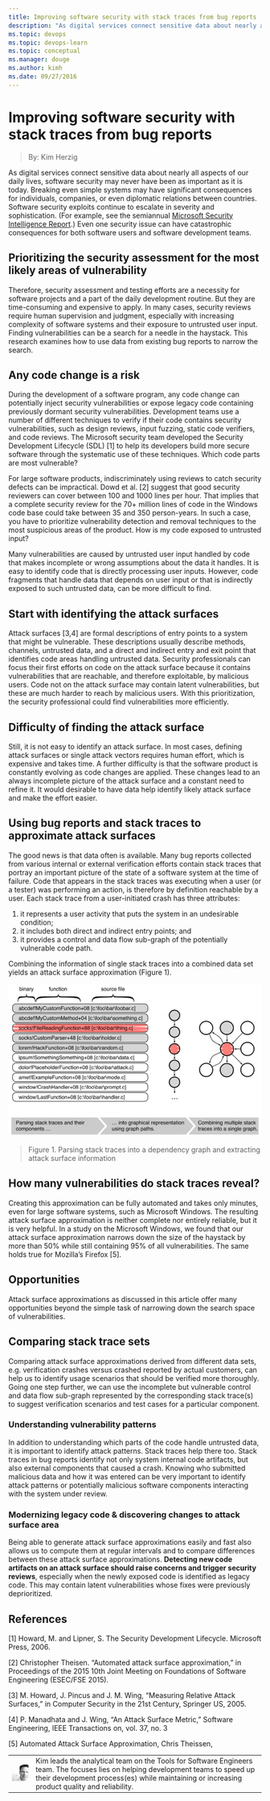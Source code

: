 ```yaml
---
title: Improving software security with stack traces from bug reports
description: "As digital services connect sensitive data about nearly all aspects of our daily lives, software security may never have been as important as it is today. Breaking even simple systems may have significant consequences for individuals, companies, or even diplomatic relations"
ms.topic: devops
ms.topic: devops-learn
ms.topic: conceptual
ms.manager: douge
ms.author: kimh
ms.date: 09/27/2016
---
```

# Improving software security with stack traces from bug reports
> By: Kim Herzig

As digital services connect sensitive data about nearly all aspects of
our daily lives, software security may never have been as important as
it is today. Breaking even simple systems may have significant
consequences for individuals, companies, or even diplomatic relations
between countries. Software security exploits continue to escalate in
severity and sophistication. (For example, see the semiannual [Microsoft Security Intelligence Report](https://www.microsoft.com/security/sir/default.aspx).) Even one
security issue can have catastrophic consequences for both software
users and software development teams.

## Prioritizing the security assessment for the most likely areas of vulnerability
Therefore, security assessment and testing efforts are a necessity for
software projects and a part of the daily development routine. But they
are time-consuming and expensive to apply. In many cases, security
reviews require human supervision and judgment, especially with
increasing complexity of software systems and their exposure to
untrusted user input. Finding vulnerabilities can be a search for a
needle in the haystack. This research examines how to use data from
existing bug reports to narrow the search.

## Any code change is a risk
During the development of a software program, any code change can
potentially inject security vulnerabilities or expose legacy code
containing previously dormant security vulnerabilities. Development
teams use a number of different techniques to verify if their code
contains security vulnerabilities, such as design reviews, input
fuzzing, static code verifiers, and code reviews. The Microsoft security
team developed the Security Development Lifecycle (SDL) \[1\] to help
its developers build more secure software through the systematic use of
these techniques. Which code parts are most vulnerable?

For large software products, indiscriminately using reviews to catch
security defects can be impractical. Dowd et al. \[2\] suggest that good
security reviewers can cover between 100 and 1000 lines per hour. That
implies that a complete security review for the 70+ million lines of
code in the Windows code base could take between 35 and 350
person-years. In such a case, you have to prioritize vulnerability
detection and removal techniques to the most suspicious areas of the
product. How is my code exposed to untrusted input?

Many vulnerabilities are caused by untrusted user input handled by code
that makes incomplete or wrong assumptions about the data it handles. It
is easy to identify code that is directly processing user inputs.
However, code fragments that handle data that depends on user input or
that is indirectly exposed to such untrusted data, can be more difficult
to find.

## Start with identifying the attack surfaces
Attack surfaces \[3,4\] are formal descriptions of entry points to a
system that might be vulnerable. These descriptions usually describe
methods, channels, untrusted data, and a direct and indirect entry and
exit point that identifies code areas handling untrusted data. Security
professionals can focus their first efforts on code on the attack
surface because it contains vulnerabilities that are reachable, and
therefore exploitable, by malicious users. Code not on the attack
surface may contain latent vulnerabilities, but these are much harder to
reach by malicious users. With this prioritization, the security
professional could find vulnerabilities more efficiently.

## Difficulty of finding the attack surface
Still, it is not easy to identify an attack surface. In most cases,
defining attack surfaces or single attack vectors requires human effort,
which is expensive and takes time. A further difficulty is that the
software product is constantly evolving as code changes are applied.
These changes lead to an always incomplete picture of the attack surface
and a constant need to refine it. It would desirable to have data help
identify likely attack surface and make the effort easier.

## Using bug reports and stack traces to approximate attack surfaces
The good news is that data often is available. Many bug reports
collected from various internal or external verification efforts contain
stack traces that portray an important picture of the state of a
software system at the time of failure. Code that appears in the stack
traces was executing when a user (or a tester) was performing an action,
is therefore by definition reachable by a user. Each stack trace from a
user-initiated crash has three attributes:

1.  it represents a user activity that puts the system in an undesirable
    condition;
2.  it includes both direct and indirect entry points; and
3.  it provides a control and data flow sub-graph of the potentially
    vulnerable code path.

Combining the information of single stack traces into a combined data
set yields an attack surface approximation (Figure 1).

![Figure 1: Parsing stack traces into a dependency graph and extracting attack surface information](_img/parsing-stack-traces.png)  
> Figure 1. Parsing stack traces into a dependency graph and extracting attack surface information

## How many vulnerabilities do stack traces reveal?
Creating this approximation can be fully automated and takes only
minutes, even for large software systems, such as Microsoft Windows. The
resulting attack surface approximation is neither complete nor entirely
reliable, but it is very helpful. In a study on the Microsoft Windows,
we found that our attack surface approximation narrows down the size of
the haystack by more than 50% while still containing 95% of all
vulnerabilities. The same holds true for Mozilla’s Firefox \[5\].

## Opportunities
Attack surface approximations as discussed in this article offer many
opportunities beyond the simple task of narrowing down the search space
of vulnerabilities.

## Comparing stack trace sets
Comparing attack surface approximations derived from different data
sets, e.g. verification crashes versus crashed reported by actual
customers, can help us to identify usage scenarios that should be
verified more thoroughly. Going one step further, we can use the
incomplete but vulnerable control and data flow sub-graph represented by
the corresponding stack trace(s) to suggest verification scenarios and
test cases for a particular component.

### Understanding vulnerability patterns
In addition to understanding which parts of the code handle untrusted
data, it is important to identify attack patterns. Stack traces help
there too. Stack traces in bug reports identify not only system internal
code artifacts, but also external components that caused a crash.
Knowing who submitted malicious data and how it was entered can be very
important to identify attack patterns or potentially malicious software
components interacting with the system under review.

### Modernizing legacy code & discovering changes to attack surface area
Being able to generate attack surface approximations easily and fast
also allows us to compute them at regular intervals and to compare
differences between these attack surface approximations. **Detecting new
code artifacts on an attack surface should raise concerns and trigger
security reviews**, especially when the newly exposed code is identified
as legacy code. This may contain latent vulnerabilities whose fixes were
previously deprioritized.

## References
\[1\] Howard, M. and Lipner, S. The Security Development Lifecycle.
Microsoft Press, 2006.

\[2\] Christopher Theisen. “Automated attack surface approximation,” in
Proceedings of the 2015 10th Joint Meeting on Foundations of Software
Engineering (ESEC/FSE 2015).

\[3\] M. Howard, J. Pincus and J. M. Wing, “Measuring Relative Attack
Surfaces,” in Computer Security in the 21st Century, Springer US, 2005.

\[4\] P. Manadhata and J. Wing, “An Attack Surface Metric,” Software
Engineering, IEEE Transactions on, vol. 37, no. 3

\[5\] Automated Attack Surface Approximation, Chris Theissen,

|             |                           |
|-------------|---------------------------|
|![Kim Herzig](_img/kimh_avatar_1502754815-130x130.jpg)|Kim leads the analytical team on the Tools for Software Engineers team. The focuses lies on helping development teams to speed up their development process(es) while maintaining or increasing product quality and reliability. |